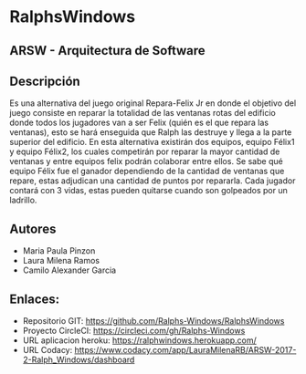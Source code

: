 # RalphsWindows
## ARSW - Arquitectura de Software
## Descripción
Es una alternativa del juego original Repara-Felix Jr en donde el objetivo del juego consiste en reparar la totalidad de las ventanas rotas del edificio donde todos los jugadores van a ser Felix (quién es el que repara las ventanas), esto se hará enseguida que Ralph las destruye y llega a la parte superior del edificio.
En esta alternativa existirán dos equipos, equipo Félix1 y equipo Félix2, los cuales competirán por reparar la mayor cantidad de ventanas y entre equipos felix podrán colaborar entre ellos.
Se sabe qué equipo Félix fue el ganador dependiendo de la cantidad de ventanas que repare, estas adjudican una cantidad de puntos por repararla. Cada jugador contará con 3 vidas, estas pueden quitarse cuando son golpeados por un ladrillo.
## Autores
* Maria Paula Pinzon
* Laura Milena Ramos
* Camilo Alexander Garcia
## Enlaces:
* Repositorio GIT: https://github.com/Ralphs-Windows/RalphsWindows
* Proyecto CircleCI: https://circleci.com/gh/Ralphs-Windows
* URL aplicacion heroku: https://ralphwindows.herokuapp.com/
* URL Codacy: https://www.codacy.com/app/LauraMilenaRB/ARSW-2017-2-Ralph_Windows/dashboard
